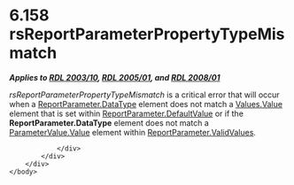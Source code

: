 <html dir="LTR" xmlns:mshelp="http://msdn.microsoft.com/mshelp" xmlns:ddue="http://ddue.schemas.microsoft.com/authoring/2003/5" xmlns:xlink="http://www.w3.org/1999/xlink" xmlns:tool="http://www.microsoft.com/tooltip">
    <head>
        <meta http-equiv="Content-Type" content="text/html; CHARSET=utf-8"></meta>
        <meta name="save" content="history"></meta>
        <title>6.158 rsReportParameterPropertyTypeMismatch</title>
        <xml>
            <mshelp:toctitle title="6.158 rsReportParameterPropertyTypeMismatch"></mshelp:toctitle>
            <mshelp:rltitle title="[MS-RDL]: rsReportParameterPropertyTypeMismatch"></mshelp:rltitle>
            <mshelp:keyword index="A" term="3a71e43f-0f83-4945-99d4-af29d1981274"></mshelp:keyword>
            <mshelp:attr name="DCSext.ContentType" value="open specification"></mshelp:attr>
            <mshelp:attr name="AssetID" value="3a71e43f-0f83-4945-99d4-af29d1981274"></mshelp:attr>
            <mshelp:attr name="TopicType" value="kbRef"></mshelp:attr>
            <mshelp:attr name="DCSext.Title" value="[MS-RDL]: rsReportParameterPropertyTypeMismatch" />
        </xml>
    </head>
    <body>
        <div id="header">
            <h1 class="heading">6.158 rsReportParameterPropertyTypeMismatch</h1>
        </div>
        <div id="mainSection">
            <div id="mainBody">
                <div id="allHistory" class="saveHistory"></div>
                <div id="sectionSection0" class="section" name="collapseableSection">
                    

<p><b><i>Applies to </i></b><a href="a7e2ad00-07c8-4f6d-80ab-3ad55df7b233.md"><b><i>RDL 2003/10</i></b></a><b><i>,
</i></b><a href="3ebe2912-4958-4832-b391-cad1f5e13338.md"><b><i>RDL 2005/01</i></b></a><b><i>,
and </i></b><a href="1e855f94-4617-47e4-b89e-0856c6cb420f.md"><b><i>RDL 2008/01</i></b></a></p>

<p><i>rsReportParameterPropertyTypeMismatch</i> is a critical
error that will occur when a <a href="248a4828-635d-45ec-9f6b-c2f601ed1fa1.md">ReportParameter.DataType</a>
element does not match a <a href="6d1d760f-fc6f-4450-bacd-b0de538016fc.md">Values.Value</a>
element that is set within <a href="8e66448d-9239-490c-8c81-5d4bce32e4d8.md">ReportParameter.DefaultValue</a>
or if the <b>ReportParameter.DataType</b> element does not match a <a href="d334e6cd-960f-4621-af27-d0045654ac57.md">ParameterValue.Value</a>
element within <a href="391604b0-2c0d-4f51-82ae-0c30e75345a4.md">ReportParameter.ValidValues</a>.</p>


                </div>
            </div>
        </div>
    </body>
</html>
